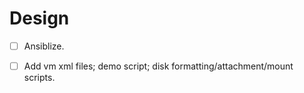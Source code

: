 Design
======

- [ ] Ansiblize.

- [ ] Add vm xml files; demo script; disk formatting/attachment/mount scripts.

